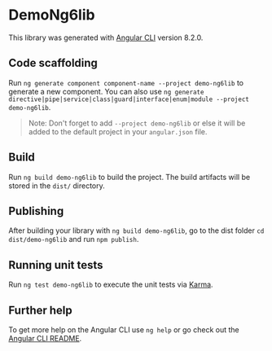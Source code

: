 # DemoNg6lib

This library was generated with [Angular CLI](https://github.com/angular/angular-cli) version 8.2.0.

## Code scaffolding

Run `ng generate component component-name --project demo-ng6lib` to generate a new component. You can also use `ng generate directive|pipe|service|class|guard|interface|enum|module --project demo-ng6lib`.
> Note: Don't forget to add `--project demo-ng6lib` or else it will be added to the default project in your `angular.json` file. 

## Build

Run `ng build demo-ng6lib` to build the project. The build artifacts will be stored in the `dist/` directory.

## Publishing

After building your library with `ng build demo-ng6lib`, go to the dist folder `cd dist/demo-ng6lib` and run `npm publish`.

## Running unit tests

Run `ng test demo-ng6lib` to execute the unit tests via [Karma](https://karma-runner.github.io).

## Further help

To get more help on the Angular CLI use `ng help` or go check out the [Angular CLI README](https://github.com/angular/angular-cli/blob/master/README.md).
